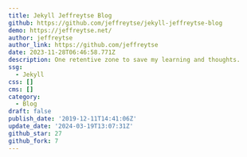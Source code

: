 ```yaml
---
title: Jekyll Jeffreytse Blog
github: https://github.com/jeffreytse/jekyll-jeffreytse-blog
demo: https://jeffreytse.net/
author: jeffreytse
author_link: https://github.com/jeffreytse
date: 2023-11-28T06:46:58.771Z
description: One retentive zone to save my learning and ​thoughts.
ssg:
  - Jekyll
css: []
cms: []
category:
  - Blog
draft: false
publish_date: '2019-12-11T14:41:06Z'
update_date: '2024-03-19T13:07:31Z'
github_star: 27
github_fork: 7
---
```

